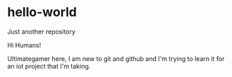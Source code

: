 # hello-world
Just another repository

Hi Humans!

Ultimategamer here, I am new to git and github and I'm trying to learn it 
for an iot project that I'm taking.
